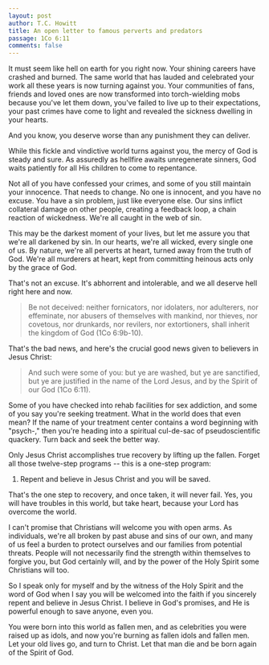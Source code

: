 ```yaml
---
layout: post
author: T.C. Howitt
title: An open letter to famous perverts and predators
passage: 1Co 6:11
comments: false
---
```


It must seem like hell on earth for you right now. Your shining careers have crashed and burned. The same world that has lauded and celebrated your work all these years is now turning against you.  Your communities of fans, friends and loved ones are now transformed into torch-wielding mobs because you've let them down, you've failed to live up to their expectations, your past crimes have come to light and revealed the sickness dwelling in your hearts.

And you know, you deserve worse than any punishment they can deliver.

While this fickle and vindictive world turns against you, the mercy of God is steady and sure. As assuredly as hellfire awaits unregenerate sinners, God waits patiently for all His children to come to repentance.

Not all of you have confessed your crimes, and some of you still maintain your innocence. That needs to change.  No one is innocent, and you have no excuse. You have a sin problem, just like everyone else. Our sins inflict collateral damage on other people, creating a feedback loop, a chain reaction of wickedness. We're all caught in the web of sin.

This may be the darkest moment of your lives, but let me assure you that we're all darkened by sin.  In our hearts, we're all wicked, every single one of us. By nature, we're all perverts at heart, turned away from the truth of God.  We're all murderers at heart, kept from committing heinous acts only by the grace of God.

That's not an excuse.  It's abhorrent and intolerable, and we all deserve hell right here and now.

> Be not deceived: neither fornicators, nor idolaters, nor adulterers, nor effeminate, nor abusers of themselves with mankind, nor thieves, nor covetous, nor drunkards, nor revilers, nor extortioners, shall inherit the kingdom of God (1Co 6:9b-10).

That's the bad news, and here's the crucial good news given to believers in Jesus Christ:

> And such were some of you: but ye are washed, but ye are sanctified, but ye are justified in the name of the Lord Jesus, and by the Spirit of our God (1Co 6:11).

Some of you have checked into rehab facilities for sex addiction, and some of you say you're seeking treatment.  What in the world does that even mean?  If the name of your treatment center contains a word beginning with "psych-," then you're heading into a spiritual cul-de-sac of pseudoscientific quackery. Turn back and seek the better way.

Only Jesus Christ accomplishes true recovery by lifting up the fallen.  Forget all those twelve-step programs -- this is a one-step program:

1. Repent and believe in Jesus Christ and you will be saved.

That's the one step to recovery, and once taken, it will never fail.  Yes, you will have troubles in this world, but take heart, because your Lord has overcome the world.

I can't promise that Christians will welcome you with open arms.  As individuals, we're all broken by past abuse and sins of our own, and many of us feel a burden to protect ourselves and our families from potential threats. People will not necessarily find the strength within themselves to forgive you, but God certainly will, and by the power of the Holy Spirit some Christians will too.

So I speak only for myself and by the witness of the Holy Spirit and the word of God when I say you will be welcomed into the faith if you sincerely repent and believe in Jesus Christ.  I believe in God's promises, and He is powerful enough to save anyone, even you.

You were born into this world as fallen men, and as celebrities you were raised up as idols, and now you're burning as fallen idols and fallen men. Let your old lives go, and turn to Christ.  Let that man die and be born again of the Spirit of God.

